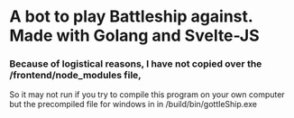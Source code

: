 # A bot to play Battleship against. Made with Golang and Svelte-JS

### Because of logistical reasons, I have not copied over the /frontend/node_modules file, 

So it may not run if you try to compile this program on your own computer but the precompiled file for windows in in /build/bin/gottleShip.exe
